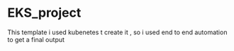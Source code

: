 # EKS_project
This template i used kubenetes t create it , so i used end to end automation to get a final output
